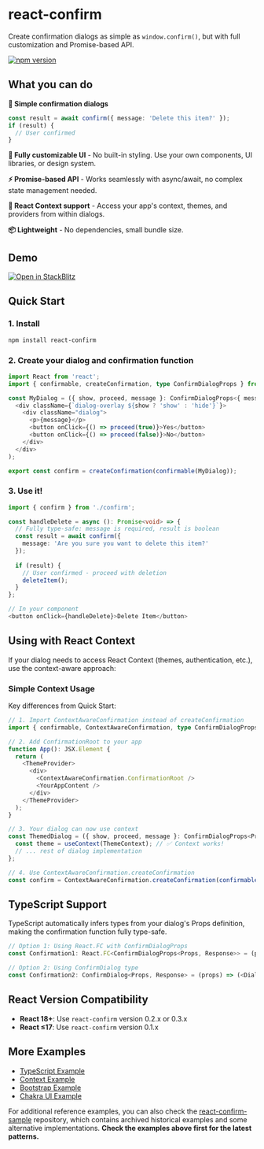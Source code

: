 # react-confirm

Create confirmation dialogs as simple as `window.confirm()`, but with full customization and Promise-based API.

[![npm version](https://badge.fury.io/js/react-confirm.svg)](https://badge.fury.io/js/react-confirm)

## What you can do

**🎯 Simple confirmation dialogs**
```typescript
const result = await confirm({ message: 'Delete this item?' });
if (result) {
  // User confirmed
}
```

**🎨 Fully customizable UI** - No built-in styling. Use your own components, UI libraries, or design system.

**⚡ Promise-based API** - Works seamlessly with async/await, no complex state management needed.

**🔄 React Context support** - Access your app's context, themes, and providers from within dialogs.

**📦 Lightweight** - No dependencies, small bundle size.

## Demo
[![Open in StackBlitz](https://developer.stackblitz.com/img/open_in_stackblitz.svg)](https://stackblitz.com/fork/github/haradakunihiko/react-confirm-sample/tree/main/1_typescript)

## Quick Start

### 1. Install
```bash
npm install react-confirm
```

### 2. Create your dialog and confirmation function
```typescript
import React from 'react';
import { confirmable, createConfirmation, type ConfirmDialogProps } from 'react-confirm';

const MyDialog = ({ show, proceed, message }: ConfirmDialogProps<{ message: string }, boolean>) => (
  <div className={`dialog-overlay ${show ? 'show' : 'hide'}`}>
    <div className="dialog">
      <p>{message}</p>
      <button onClick={() => proceed(true)}>Yes</button>
      <button onClick={() => proceed(false)}>No</button>
    </div>
  </div>
);

export const confirm = createConfirmation(confirmable(MyDialog));
```

### 3. Use it!
```typescript
import { confirm } from './confirm';

const handleDelete = async (): Promise<void> => {
  // Fully type-safe: message is required, result is boolean
  const result = await confirm({ 
    message: 'Are you sure you want to delete this item?' 
  });
  
  if (result) {
    // User confirmed - proceed with deletion
    deleteItem();
  }
};

// In your component
<button onClick={handleDelete}>Delete Item</button>
```

## Using with React Context

If your dialog needs to access React Context (themes, authentication, etc.), use the context-aware approach:

### Simple Context Usage

Key differences from Quick Start:

```typescript
// 1. Import ContextAwareConfirmation instead of createConfirmation
import { confirmable, ContextAwareConfirmation, type ConfirmDialogProps } from 'react-confirm';

// 2. Add ConfirmationRoot to your app
function App(): JSX.Element {
  return (
    <ThemeProvider>
      <div>
        <ContextAwareConfirmation.ConfirmationRoot />
        <YourAppContent />
      </div>
    </ThemeProvider>
  );
}

// 3. Your dialog can now use context
const ThemedDialog = ({ show, proceed, message }: ConfirmDialogProps<Props, boolean>) => {
  const theme = useContext(ThemeContext); // ✅ Context works!
  // ... rest of dialog implementation
};

// 4. Use ContextAwareConfirmation.createConfirmation
const confirm = ContextAwareConfirmation.createConfirmation(confirmable(ThemedDialog));
```

## TypeScript Support

TypeScript automatically infers types from your dialog's Props definition, making the confirmation function fully type-safe.

```typescript
// Option 1: Using React.FC with ConfirmDialogProps
const Confirmation1: React.FC<ConfirmDialogProps<Props, Response>> = (props) => (<Dialog />);

// Option 2: Using ConfirmDialog type
const Confirmation2: ConfirmDialog<Props, Response> = (props) => (<Dialog />);
```


## React Version Compatibility

- **React 18+**: Use `react-confirm` version 0.2.x or 0.3.x
- **React ≤17**: Use `react-confirm` version 0.1.x


## More Examples

- [TypeScript Example](https://stackblitz.com/fork/github/haradakunihiko/react-confirm-sample/tree/main/1_typescript)
- [Context Example](https://stackblitz.com/fork/github/haradakunihiko/react-confirm-sample/tree/main/2_typescript_using_context)
- [Bootstrap Example](https://codesandbox.io/s/react-confirm-with-react-bootstrap-kjju1)
- [Chakra UI Example](https://codesandbox.io/s/react-confirm-with-chakra-ui-oidpf1)

For additional reference examples, you can also check the [react-confirm-sample](https://github.com/haradakunihiko/react-confirm-sample/) repository, which contains archived historical examples and some alternative implementations. **Check the examples above first for the latest patterns.**